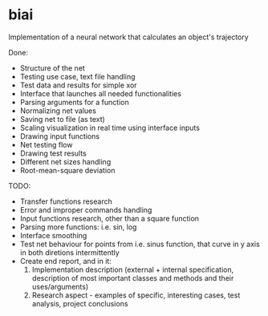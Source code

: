 # biai
Implementation of a neural network that calculates an object's trajectory

Done:
* Structure of the net
* Testing use case, text file handling
* Test data and results for simple xor
* Interface that launches all needed functionalities
* Parsing arguments for a function
* Normalizing net values
* Saving net to file (as text)
* Scaling visualization in real time using interface inputs
* Drawing input functions
* Net testing flow
* Drawing test results
* Different net sizes handling
* Root-mean-square deviation

TODO:
* Transfer functions research
* Error and improper commands handling
* Input functions research, other than a square function
* Parsing more functions: i.e. sin, log
* Interface smoothing
* Test net behaviour for points from i.e. sinus function, that curve in y axis in both diretions intermittently
* Create end report, and in it:
  1. Implementation description (external + internal specification, description of most important classes and methods and their uses/arguments)
  2. Research aspect - examples of specific, interesting cases, test analysis, project conclusions
